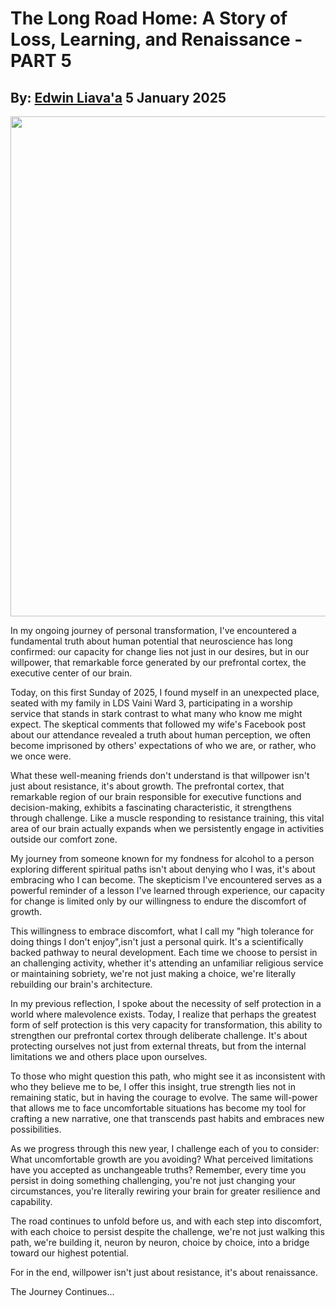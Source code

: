 # The Long Road Home: A Story of Loss, Learning, and Renaissance - PART 5
## By: [Edwin Liava'a](https://github.com/EdwinLiavaa) 5 January 2025

<p align="center">
 <img width="800" src="https://github.com/EdwinLiavaa/liavaa.space/blob/main/blog/20250105/pic.png">
</p>

In my ongoing journey of personal transformation, I've encountered a fundamental truth about human potential that neuroscience has long confirmed: our capacity for change lies not just in our desires, but in our willpower, that remarkable force generated by our prefrontal cortex, the executive center of our brain.

Today, on this first Sunday of 2025, I found myself in an unexpected place, seated with my family in LDS Vaini Ward 3, participating in a worship service that stands in stark contrast to what many who know me might expect. The skeptical comments that followed my wife's Facebook post about our attendance revealed a truth about human perception, we often become imprisoned by others' expectations of who we are, or rather, who we once were.

What these well-meaning friends don't understand is that willpower isn't just about resistance, it's about growth. The prefrontal cortex, that remarkable region of our brain responsible for executive functions and decision-making, exhibits a fascinating characteristic, it strengthens through challenge. Like a muscle responding to resistance training, this vital area of our brain actually expands when we persistently engage in activities outside our comfort zone.

My journey from someone known for my fondness for alcohol to a person exploring different spiritual paths isn't about denying who I was, it's about embracing who I can become. The skepticism I've encountered serves as a powerful reminder of a lesson I've learned through experience, our capacity for change is limited only by our willingness to endure the discomfort of growth.

This willingness to embrace discomfort, what I call my "high tolerance for doing things I don't enjoy",isn't just a personal quirk. It's a scientifically backed pathway to neural development. Each time we choose to persist in an challenging activity, whether it's attending an unfamiliar religious service or maintaining sobriety, we're not just making a choice, we're literally rebuilding our brain's architecture.

In my previous reflection, I spoke about the necessity of self protection in a world where malevolence exists. Today, I realize that perhaps the greatest form of self protection is this very capacity for transformation, this ability to strengthen our prefrontal cortex through deliberate challenge. It's about protecting ourselves not just from external threats, but from the internal limitations we and others place upon ourselves.

To those who might question this path, who might see it as inconsistent with who they believe me to be, I offer this insight, true strength lies not in remaining static, but in having the courage to evolve. The same will-power that allows me to face uncomfortable situations has become my tool for crafting a new narrative, one that transcends past habits and embraces new possibilities.

As we progress through this new year, I challenge each of you to consider: What uncomfortable growth are you avoiding? What perceived limitations have you accepted as unchangeable truths? Remember, every time you persist in doing something challenging, you're not just changing your circumstances, you're literally rewiring your brain for greater resilience and capability.

The road continues to unfold before us, and with each step into discomfort, with each choice to persist despite the challenge, we're not just walking this path, we're building it, neuron by neuron, choice by choice, into a bridge toward our highest potential.

For in the end, willpower isn't just about resistance, it's about renaissance.

The Journey Continues...

